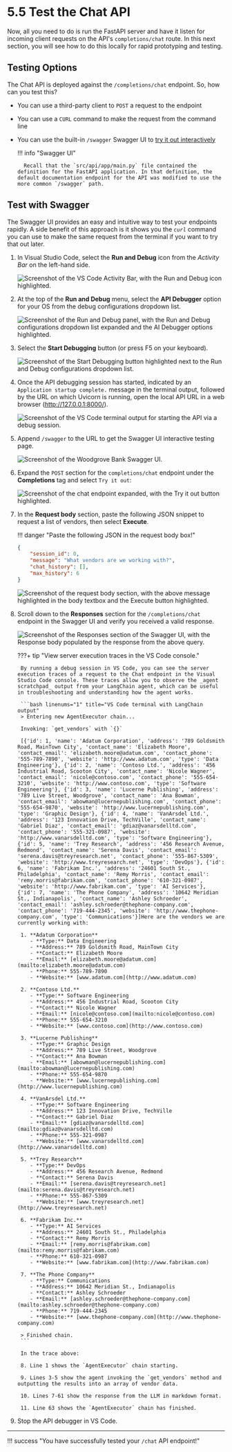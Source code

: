 # 5.5 Test the Chat API

Now, all you need to do is run the FastAPI server and have it listen for incoming client requests on the API's `completions/chat` route. In this next section, you will see how to do this locally for rapid prototyping and testing.

## Testing Options

The Chat API is deployed against the `/completions/chat` endpoint. So, how can you test this?

- You can use a third-party client to `POST` a request to the endpoint
- You can use a `CURL` command to make the request from the command line
- You can use the built-in `/swagger` Swagger UI to [try it out interactively](https://fastapi.tiangolo.com/#interactive-api-docs)

    !!! info "Swagger UI"

        Recall that the `src/api/app/main.py` file contained the definition for the FastAPI application. In that definition, the default documentation endpoint for the API was modified to use the more common `/swagger` path.

## Test with Swagger

The Swagger UI provides an easy and intuitive way to test your endpoints rapidly. A side benefit of this approach is it shows you the _`curl`_ command you can use to make the same request from the terminal if you want to try that out later.

1. In Visual Studio Code, select the **Run and Debug** icon from the _Activity Bar_ on the left-hand side.

    ![Screenshot of the VS Code Activity Bar, with the Run and Debug icon highlighted.](../img/vs-code-activity-bar-debug.png)

2. At the top of the **Run and Debug** menu, select the **API Debugger** option for your OS from the debug configurations dropdown list.

    ![Screenshot of the Run and Debug panel, with the Run and Debug configurations dropdown list expanded and the AI Debugger options highlighted.](../img/vs-code-run-and-debug-selection.png)

3. Select the **Start Debugging** button (or press F5 on your keyboard).

    ![Screenshot of the Start Debugging button highlighted next to the Run and Debug configurations dropdown list.](../img/vs-code-start-debugging.png)

4. Once the API debugging session has started, indicated by an `Application startup complete.` message in the terminal output, followed by the URL on which Uvicorn is running, open the local API URL in a web browser (<http://127.0.0.1:8000/>).

    ![Screenshot of the VS Code terminal output for starting the API via a debug session.](../img/vs-code-python-debugger-terminal.png)

5. Append `/swagger` to the URL to get the Swagger UI interactive testing page.

    ![Screenshot of the Woodgrove Bank Swagger UI.](../img/woodgrove-api-swagger-ui.png)

6. Expand the `POST` section for the `completions/chat` endpoint under the **Completions** tag and select `Try it out`:

    ![Screenshot of the chat endpoint expanded, with the Try it out button highlighted.](../img/woodgrove-api-chat-try-it-out.png)

7. In the **Request body** section, paste the following JSON snippet to request a list of vendors, then select **Execute**.

    !!! danger "Paste the following JSON in the request body box!"

    ```json title=""
    {
        "session_id": 0,
        "message": "What vendors are we working with?",
        "chat_history": [],
        "max_history": 6
    }
    ```

    ![Screenshot of the request body section, with the above message highlighted in the body textbox and the Execute button highlighted.](../img/woodgrove-api-chat-try-it-out-execute.png)

8. Scroll down to the **Responses** section for the `/completions/chat` endpoint in the Swagger UI and verify you received a valid response.

    ![Screenshot of the Responses section of the Swagger UI, with the Response body populated by the response from the above query.](../img/woodgrove-api-chat-response.png)

    ???+ tip "View server execution traces in the VS Code console."

        By running a debug session in VS Code, you can see the server execution traces of a request to the Chat endpoint in the Visual Studio Code console. These traces allow you to observe the _agent scratchpad_ output from your LangChain agent, which can be useful in troubleshooting and understanding how the agent works.

        ```bash linenums="1" title="VS Code terminal with LangChain output"
        > Entering new AgentExecutor chain...

        Invoking: `get_vendors` with `{}`

        [{'id': 1, 'name': 'Adatum Corporation', 'address': '789 Goldsmith Road, MainTown City', 'contact_name': 'Elizabeth Moore', 'contact_email': 'elizabeth.moore@adatum.com', 'contact_phone': '555-789-7890', 'website': 'http://www.adatum.com', 'type': 'Data Engineering'}, {'id': 2, 'name': 'Contoso Ltd.', 'address': '456 Industrial Road, Scooton City', 'contact_name': 'Nicole Wagner', 'contact_email': 'nicole@contoso.com', 'contact_phone': '555-654-3210', 'website': 'http://www.contoso.com', 'type': 'Software Engineering'}, {'id': 3, 'name': 'Lucerne Publishing', 'address': '789 Live Street, Woodgrove', 'contact_name': 'Ana Bowman', 'contact_email': 'abowman@lucernepublishing.com', 'contact_phone': '555-654-9870', 'website': 'http://www.lucernepublishing.com', 'type': 'Graphic Design'}, {'id': 4, 'name': 'VanArsdel Ltd.', 'address': '123 Innovation Drive, TechVille', 'contact_name': 'Gabriel Diaz', 'contact_email': 'gdiaz@vanarsdelltd.com', 'contact_phone': '555-321-0987', 'website': 'http://www.vanarsdelltd.com', 'type': 'Software Engineering'}, {'id': 5, 'name': 'Trey Research', 'address': '456 Research Avenue, Redmond', 'contact_name': 'Serena Davis', 'contact_email': 'serena.davis@treyresearch.net', 'contact_phone': '555-867-5309', 'website': 'http://www.treyresearch.net', 'type': 'DevOps'}, {'id': 6, 'name': 'Fabrikam Inc.', 'address': '24601 South St., Philadelphia', 'contact_name': 'Remy Morris', 'contact_email': 'remy.morris@fabrikam.com', 'contact_phone': '610-321-0987', 'website': 'http://www.fabrikam.com', 'type': 'AI Services'}, {'id': 7, 'name': 'The Phone Company', 'address': '10642 Meridian St., Indianapolis', 'contact_name': 'Ashley Schroeder', 'contact_email': 'ashley.schroeder@thephone-company.com', 'contact_phone': '719-444-2345', 'website': 'http://www.thephone-company.com', 'type': 'Communications'}]Here are the vendors we are currently working with:
        
        1. **Adatum Corporation**
           - **Type:** Data Engineering
           - **Address:** 789 Goldsmith Road, MainTown City
           - **Contact:** Elizabeth Moore
           - **Email:** [elizabeth.moore@adatum.com](mailto:elizabeth.moore@adatum.com)
           - **Phone:** 555-789-7890
           - **Website:** [www.adatum.com](http://www.adatum.com)
        
        2. **Contoso Ltd.**
           - **Type:** Software Engineering
           - **Address:** 456 Industrial Road, Scooton City
           - **Contact:** Nicole Wagner
           - **Email:** [nicole@contoso.com](mailto:nicole@contoso.com)
           - **Phone:** 555-654-3210
           - **Website:** [www.contoso.com](http://www.contoso.com)
        
        3. **Lucerne Publishing**
           - **Type:** Graphic Design
           - **Address:** 789 Live Street, Woodgrove
           - **Contact:** Ana Bowman
           - **Email:** [abowman@lucernepublishing.com](mailto:abowman@lucernepublishing.com)
           - **Phone:** 555-654-9870
           - **Website:** [www.lucernepublishing.com](http://www.lucernepublishing.com)
        
        4. **VanArsdel Ltd.**
           - **Type:** Software Engineering
           - **Address:** 123 Innovation Drive, TechVille
           - **Contact:** Gabriel Diaz
           - **Email:** [gdiaz@vanarsdelltd.com](mailto:gdiaz@vanarsdelltd.com)
           - **Phone:** 555-321-0987
           - **Website:** [www.vanarsdelltd.com](http://www.vanarsdelltd.com)
        
        5. **Trey Research**
           - **Type:** DevOps
           - **Address:** 456 Research Avenue, Redmond
           - **Contact:** Serena Davis
           - **Email:** [serena.davis@treyresearch.net](mailto:serena.davis@treyresearch.net)
           - **Phone:** 555-867-5309
           - **Website:** [www.treyresearch.net](http://www.treyresearch.net)
        
        6. **Fabrikam Inc.**
           - **Type:** AI Services
           - **Address:** 24601 South St., Philadelphia
           - **Contact:** Remy Morris
           - **Email:** [remy.morris@fabrikam.com](mailto:remy.morris@fabrikam.com)
           - **Phone:** 610-321-0987
           - **Website:** [www.fabrikam.com](http://www.fabrikam.com)
        
        7. **The Phone Company**
           - **Type:** Communications
           - **Address:** 10642 Meridian St., Indianapolis
           - **Contact:** Ashley Schroeder
           - **Email:** [ashley.schroeder@thephone-company.com](mailto:ashley.schroeder@thephone-company.com)
           - **Phone:** 719-444-2345
           - **Website:** [www.thephone-company.com](http://www.thephone-company.com)
        
        > Finished chain.
        ```

        In the trace above:

        8. Line 1 shows the `AgentExecutor` chain starting.

        9. Lines 3-5 show the agent invoking the `get_vendors` method and outputting the results into an array of vendor data.

        10. Lines 7-61 show the response from the LLM in markdown format.

        11. Line 63 shows the `AgentExecutor` chain has finished.

9.  Stop the API debugger in VS Code.

---

!!! success "You have successfully tested your `/chat` API endpoint!"
